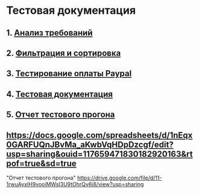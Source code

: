 # Тестовая документация

## 1. [Анализ требований](https://docs.google.com/spreadsheets/d/1wGx-cINWzmXFFgs8lxkUGRWs-QW8HCoTLCTuyigGFsA/edit?usp=sharing)

## 2. [Фильтрация и сортировка](https://docs.google.com/spreadsheets/d/1zDfvEP7GLWuouUm01nlmoPL6eXgAYTXmB9ciDf0TZHw/edit?usp=sharing)

## 3. [Тестирование оплаты Paypal](https://docs.google.com/spreadsheets/d/1CokSOtQfmwz_E83KYIsCBZO05-3nN7xeoA6nfFml1Ls/edit?usp=sharing)

## 4. [Тестовая документация](https://docs.google.com/spreadsheets/d/1nEqx0GARFUQnJBvMa_aKwbVqHDpDzcgf/edit?usp=sharing&ouid=117659471830182920163&rtpof=true&sd=true)

## 5. [Отчет тестового прогона](https://drive.google.com/file/d/11-1rwuAyxIH9vooiMWsI3U9tOhrQv6i8/view?usp=sharing)
## https://docs.google.com/spreadsheets/d/1nEqx0GARFUQnJBvMa_aKwbVqHDpDzcgf/edit?usp=sharing&ouid=117659471830182920163&rtpof=true&sd=true
"Отчет тестового прогона"
https://drive.google.com/file/d/11-1rwuAyxIH9vooiMWsI3U9tOhrQv6i8/view?usp=sharing
